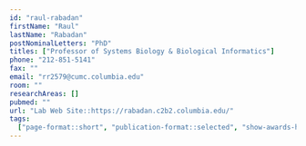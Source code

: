 ```yaml
---
id: "raul-rabadan"
firstName: "Raul"
lastName: "Rabadan"
postNominalLetters: "PhD"
titles: ["Professor of Systems Biology & Biological Informatics"]
phone: "212-851-5141"
fax: ""
email: "rr2579@cumc.columbia.edu"
room: ""
researchAreas: []
pubmed: ""
url: "Lab Web Site::https://rabadan.c2b2.columbia.edu/"
tags:
  ["page-format::short", "publication-format::selected", "show-awards-honors"]
---
```

